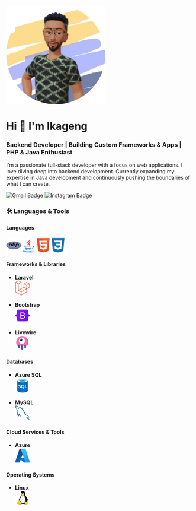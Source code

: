 <img src="Avatar.png"/>

#  Hi 👋 I'm Ikageng
### Backend Developer | Building Custom Frameworks & Apps | PHP & Java Enthusiast
I'm a passionate full-stack developer with a focus on web applications. I love diving deep into backend development. Currently expanding my expertise in Java development and continuously pushing the boundaries of what I can create.


[![Gmail Badge](https://img.shields.io/badge/-ikageng-c14438?style=flat&logo=Gmail&logoColor=white&link=mailto:tladiomphile@gmail.com)](mailto:tladiomphile@gmail.com)
[![Instagram Badge](https://img.shields.io/badge/-@ikageng.sa-blue?style=flat&logo=instagram&logoColor=white&link=https://instagram.com/ikageng.sa/)](https://instagram.com/ikageng.sa)


 
 
### 🛠️ Languages & Tools

#### Languages
<div style="display: flex; flex-direction: row;">
  <span><img src="https://github.com/devicons/devicon/blob/master/icons/php/php-original.svg" title="PHP"  alt="PHP" width="40" height="40"/></span>
  <span><img src="https://github.com/devicons/devicon/blob/master/icons/java/java-original.svg" title="Java"  alt="Java" width="40" height="40"/></span>
  <span><img src="https://github.com/devicons/devicon/blob/master/icons/html5/html5-original.svg" title="HTML5" alt="HTML" width="40" height="40"/></span>
  <span><img src="https://github.com/devicons/devicon/blob/master/icons/css3/css3-plain.svg" title="CSS3" alt="CSS" width="40" height="40"/></span>
</div>

#### Frameworks & Libraries
- **Laravel**  
  <span><img src="https://github.com/devicons/devicon/blob/master/icons/laravel/laravel-original.svg" title="Laravel"  alt="Laravel" width="40" height="40"/></span>

- **Bootstrap**  
  <span><img src="https://github.com/devicons/devicon/blob/master/icons/bootstrap/bootstrap-original.svg" title="Bootstrap"  alt="Bootstrap" width="40" height="40"/></span>

- **Livewire**  
  <span><img src="https://github.com/devicons/devicon/blob/master/icons/livewire/livewire-original.svg" title="Livewire"  alt="Livewire" width="40" height="40"/></span>

#### Databases
- **Azure SQL**  
  <span><img src="https://github.com/devicons/devicon/blob/master/icons/azuresqldatabase/azuresqldatabase-original.svg" title="Azure SQL"  alt="Azure SQL" width="40" height="40"/></span>

- **MySQL**  
  <span><img src="https://github.com/devicons/devicon/blob/master/icons/mysql/mysql-original.svg" title="MySQL"  alt="MySQL" width="40" height="40"/></span>

#### Cloud Services & Tools
- **Azure**  
  <span><img src="https://github.com/devicons/devicon/blob/master/icons/azure/azure-original.svg" title="Azure"  alt="Azure" width="40" height="40"/></span>

#### Operating Systems
- **Linux**  
  <span><img src="https://github.com/devicons/devicon/blob/master/icons/linux/linux-original.svg" title="Linux"  alt="Linux" width="40" height="40"/></span>
